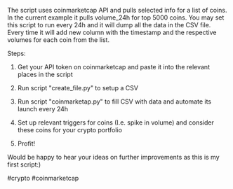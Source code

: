 The script uses coinmarketcap API and pulls selected info for a list of coins. In the current example it pulls volume_24h for top 5000 coins. 
You may set this script to run every 24h and it will dump all the data in the CSV file. Every time it will add new column with the timestamp and the respective volumes for each coin from the list. 

Steps:
1. Get your API token on coinmarketcap and paste it into the relevant places in the script

2. Run script "create_file.py" to setup a CSV 
3. Run script "coinmarketap.py" to fill CSV with data and automate its launch every 24h
4. Set up relevant triggers for coins (I.e. spike in volume) and consider these coins for your crypto portfolio
5. Profit! 

Would be happy to hear your ideas  on further improvements as this is my first script:)  

#crypto #coinmarketcap

